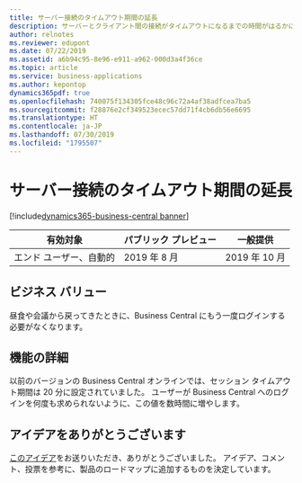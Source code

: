 ```yaml
---
title: サーバー接続のタイムアウト期間の延長
description: サーバーとクライアント間の接続がタイムアウトになるまでの時間がはるかに長くなりました。
author: relnotes
ms.reviewer: edupont
ms.date: 07/22/2019
ms.assetid: a6b94c95-8e96-e911-a962-000d3a4f36ce
ms.topic: article
ms.service: business-applications
ms.author: kepontop
dynamics365pdf: true
ms.openlocfilehash: 740075f134305fce48c96c72a4af38adfcea7ba5
ms.sourcegitcommit: f28876e2cf349523ecec57dd71f4cb6db56e6695
ms.translationtype: HT
ms.contentlocale: ja-JP
ms.lasthandoff: 07/30/2019
ms.locfileid: "1795507"
---
```

# <a name="longer-timeout-period-for-the-server-connection"></a>サーバー接続のタイムアウト期間の延長
[!include[dynamics365-business-central banner](../includes/dynamics365-business-central.md)]

| 有効対象    |  パブリック プレビュー | 一般提供 | 
| ---------- | ---------- |---------- |
|エンド ユーザー、自動的|2019 年 8 月| 2019 年 10 月|


## <a name="business-value"></a>ビジネス バリュー
<!-- bv start -->
昼食や会議から戻ってきたときに、Business Central にもう一度ログインする必要がなくなります。
<!-- bv end -->



## <a name="feature-details"></a>機能の詳細
<!--feature detail start -->
以前のバージョンの Business Central オンラインでは、セッション タイムアウト期間は 20 分に設定されていました。 ユーザーが Business Central へのログインを何度も求められないように、この値を数時間に増やします。
<!--feature detail end -->











## <a name="thank-you-for-your-idea"></a>アイデアをありがとうございます
[このアイデア](https://experience.dynamics.com/ideas/idea/?ideaid=8ca502d1-d36b-e911-b047-0003ff688f46)をお送りいただき、ありがとうございました。 アイデア、コメント、投票を参考に、製品のロードマップに追加するものを決定しています。
